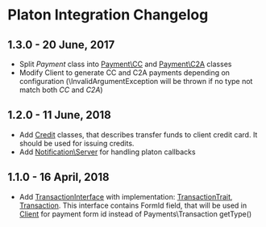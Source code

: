 # Platon Integration Changelog

## 1.3.0 - 20 June, 2017
- Split *Payment* class into [Payment\CC](./src/Payment/CC.php) and [Payment\C2A](./src/Payment/C2A.php) classes
- Modify Client to generate CC and C2A payments depending on configuration
(\InvalidArgumentException will be thrown if no type not match both *CC* and *C2A*)

## 1.2.0 - 11 June, 2018
- Add [Credit](./src/Credit) classes, that describes transfer funds to client credit card.
It should be used for issuing credits. 
- Add [Notification\Server](./src/Notification/Server.php) for handling platon callbacks

## 1.1.0 - 16 April, 2018
- Add [TransactionInterface](./src/TransactionInterface.php) with implementation:
 [TransactionTrait](./src/TransactionTrait.php), [Transaction](./src/Transaction.php).
 This interface contains FormId field, that will be used in [Client](./src/Client.php) for payment
 form id instead of Payments\Transaction getType()

